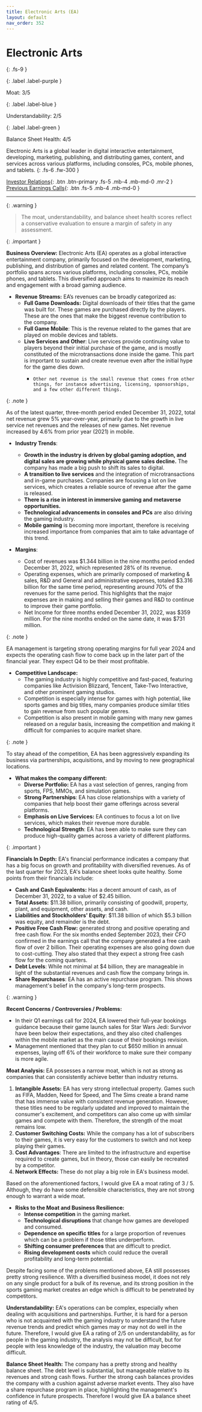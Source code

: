 ```yaml
---
title: Electronic Arts (EA)
layout: default
nav_order: 352
---
```


# Electronic Arts
{: .fs-9 }

{: .label .label-purple }

Moat: 3/5

{: .label .label-blue }

Understandability: 2/5

{: .label .label-green }

Balance Sheet Health: 4/5

Electronic Arts is a global leader in digital interactive entertainment, developing, marketing, publishing, and distributing games, content, and services across various platforms, including consoles, PCs, mobile phones, and tablets.
{: .fs-6 .fw-300 }

[Investor Relations](https://www.google.com/search?q=EA+investor+relations){: .btn .btn-primary .fs-5 .mb-4 .mb-md-0 .mr-2 }
[Previous Earnings Calls](https://discountingcashflows.com/company/EA/transcripts/){: .btn .fs-5 .mb-4 .mb-md-0 }

---

{: .warning }
>The moat, understandability, and balance sheet health scores reflect a conservative evaluation to ensure a margin of safety in any assessment.



{: .important }

**Business Overview:**
Electronic Arts (EA) operates as a global interactive entertainment company, primarily focused on the development, marketing, publishing, and distribution of games and related content. The company’s portfolio spans across various platforms, including consoles, PCs, mobile phones, and tablets. This diversified approach aims to maximize its reach and engagement with a broad gaming audience.

*   **Revenue Streams:** EA’s revenues can be broadly categorized as:
     *   **Full Game Downloads:** Digital downloads of their titles that the game was built for. These games are purchased directly by the players. These are the ones that make the biggest revenue contribution to the company.
     *   **Full Game Mobile**: This is the revenue related to the games that are played on mobile devices and tablets.
    *  **Live Services and Other**: Live services provide continuing value to players beyond their initial purchase of the game, and is mostly constituted of the microtransactions done inside the game. This part is important to sustain and create revenue even after the initial hype for the game dies down.
       *     Other net revenue is the small revenue that comes from other things, for instance advertising, licensing, sponsorships, and a few other different things.

{: .note }

As of the latest quarter, three-month period ended December 31, 2022, total net revenue grew 5% year-over-year, primarily due to the growth in live service net revenues and the releases of new games.  Net revenue increased by 4.6% from prior year (2021) in mobile.

*   **Industry Trends**:
     *    **Growth in the industry is driven by global gaming adoption, and digital sales are growing while physical game sales decline.** The company has made a big push to shift its sales to digital.
     *   **A transition to live services** and the integration of microtransactions and in-game purchases. Companies are focusing a lot on live services, which creates a reliable source of revenue after the game is released.
     *   **There is a rise in interest in immersive gaming and metaverse opportunities.**
     *   **Technological advancements in consoles and PCs** are also driving the gaming industry.
    *   **Mobile gaming** is becoming more important, therefore is receiving increased importance from companies that aim to take advantage of this trend.

*   **Margins**:
     *  Cost of revenues was $1.344 billion in the nine months period ended December 31, 2022, which represented 28% of its revenue.
     *  Operating expenses, which are primarily composed of marketing & sales, R&D and General and administrative expenses, totaled $3.316 billion for the same time period, representing around 70% of the revenues for the same period. This highlights that the major expenses are in making and selling their games and R&D to continue to improve their game portfolio.
    *  Net Income for three months ended December 31, 2022, was $359 million. For the nine months ended on the same date, it was $731 million.
  
{: .note }

EA management is targeting strong operating margins for full year 2024 and expects the operating cash flow to come back up in the later part of the financial year. They expect Q4 to be their most profitable.

*   **Competitive Landscape:**
     * The gaming industry is highly competitive and fast-paced, featuring companies like Activision Blizzard, Tencent, Take-Two Interactive, and other prominent gaming studios.
     *  Competition is especially intense for games with high potential, like sports games and big titles, many companies produce similar titles to gain revenue from such popular genres.
     * Competition is also present in mobile gaming with many new games released on a regular basis, increasing the competition and making it difficult for companies to acquire market share.

{: .note }

To stay ahead of the competition, EA has been aggressively expanding its business via partnerships, acquisitions, and by moving to new geographical locations.

*   **What makes the company different:**
     * **Diverse Portfolio:** EA has a vast selection of genres, ranging from sports, FPS, MMOs, and simulation games.
    *  **Strong Partnerships**: EA has close relationships with a variety of companies that help boost their game offerings across several platforms.
    *   **Emphasis on Live Services:** EA continues to focus a lot on live services, which makes their revenue more durable.
    *   **Technological Strength**: EA has been able to make sure they can produce high-quality games across a variety of different platforms.

{: .important }

**Financials In Depth:**
EA's financial performance indicates a company that has a big focus on growth and profitability with diversified revenues. As of the last quarter for 2023, EA's balance sheet looks quite healthy. Some points from their financials include:

*   **Cash and Cash Equivalents:**  Has a decent amount of cash, as of December 31, 2022, to a value of $2.45 billion.
*   **Total Assets:** $11.38 billion, primarily consisting of goodwill, property, plant, and equipment, other assets, and cash.
*   **Liabilities and Stockholders' Equity**: $11.38 billion of which $5.3 billion was equity, and remainder is the debt.
*   **Positive Free Cash Flow:** generated strong and positive operating and free cash flow. For the six months ended September 2023, their CFO confirmed in the earnings call that the company generated a free cash flow of over 2 billion. Their operating expenses are also going down due to cost-cutting. They also stated that they expect a strong free cash flow for the coming quarters.
*   **Debt Levels**: While not minimal at $4 billion, they are manageable in light of the substantial revenues and cash flow the company brings in.
*   **Share Repurchases**:  EA has an active repurchase program. This shows management's belief in the company's long-term prospects.

{: .warning }

**Recent Concerns / Controversies / Problems:**
 *  In their Q1 earnings call for 2024, EA lowered their full-year bookings guidance because their game launch sales for Star Wars Jedi: Survivor have been below their expectations, and they also cited challenges within the mobile market as the main cause of their bookings revision.
* Management mentioned that they plan to cut $650 million in annual expenses, laying off 6% of their workforce to make sure their company is more agile.

**Moat Analysis:**
EA possesses a narrow moat, which is not as strong as companies that can consistently achieve better than industry returns.
1.  **Intangible Assets:** EA has very strong intellectual property. Games such as FIFA, Madden, Need for Speed, and The Sims create a brand name that has immense value with consistent revenue generation. However, these titles need to be regularly updated and improved to maintain the consumer's excitement, and competitors can also come up with similar games and compete with them. Therefore, the strength of the moat remains low.
2.  **Customer Switching Costs:** While the company has a lot of subscribers to their games, it is very easy for the customers to switch and not keep playing their games.
3. **Cost Advantages**: There are limited to the infrastructure and expertise required to create games, but in theory, those can easily be recreated by a competitor.
4.  **Network Effects:** These do not play a big role in EA's business model.

Based on the aforementioned factors, I would give EA a moat rating of 3 / 5. Although, they do have some defensible characteristics, they are not strong enough to warrant a wide moat.

*   **Risks to the Moat and Business Resilience:**
     *   **Intense competition** in the gaming market.
     *   **Technological disruptions** that change how games are developed and consumed.
     *   **Dependence on specific titles** for a large proportion of revenues which can be a problem if those titles underperform.
     *   **Shifting consumer preferences** that are difficult to predict.
     *   **Rising development costs** which could reduce the overall profitability and long-term potential.

Despite facing some of the problems mentioned above, EA still possesses pretty strong resilience. With a diversified business model, it does not rely on any single product for a bulk of its revenue, and its strong position in the sports gaming market creates an edge which is difficult to be penetrated by competitors.

**Understandability:**
EA's operations can be complex, especially when dealing with acquisitions and partnerships. Further, it is hard for a person who is not acquainted with the gaming industry to understand the future revenue trends and predict which games may or may not do well in the future.
Therefore, I would give EA a rating of 2/5 on understandability, as for people in the gaming industry, the analysis may not be difficult, but for people with less knowledge of the industry, the valuation may become difficult.
 

**Balance Sheet Health:**
The company has a pretty strong and healthy balance sheet. The debt level is substantial, but manageable relative to its revenues and strong cash flows. Further the strong cash balances provides the company with a cushion against adverse market events. They also have a share repurchase program in place, highlighting the management's confidence in future prospects. Therefore I would give EA a balance sheet rating of 4/5.